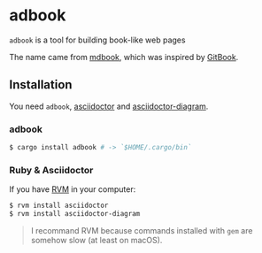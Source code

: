 # adbook

`adbook` is a tool for building book-like web pages

The name came from [mdbook](https://rust-lang.github.io/mdBook/), which was inspired by [GitBook](https://www.gitbook.com/).

## Installation

You need `adbook`, [asciidoctor](https://asciidoctor.org) and [asciidoctor-diagram](https://asciidoctor.org/docs/asciidoctor-diagram/).

### adbook

```sh
$ cargo install adbook # -> `$HOME/.cargo/bin`
```

### Ruby & Asciidoctor

If you have [RVM](https://rvm.io/) in your computer:

```sh
$ rvm install asciidoctor
$ rvm install asciidoctor-diagram
```

> I recommand RVM because commands installed with `gem` are somehow slow (at least on macOS).
